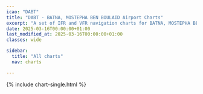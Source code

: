 ```yaml
---
icao: "DABT" 
title: "DABT - BATNA, MOSTEPHA BEN BOULAID Airport Charts"
excerpt: "A set of IFR and VFR navigation charts for BATNA, MOSTEPHA BEN BOULAID Airport"
date: 2025-03-16T00:00:00+01:00
last_modified_at: 2025-03-16T00:00:00+01:00
classes: wide

sidebar:
  title: "All charts"
  nav: charts

---
```


{% include chart-single.html %}